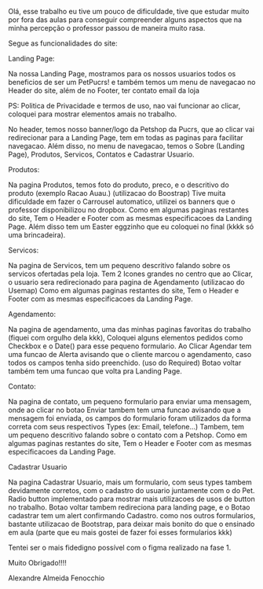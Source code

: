 Olá, esse trabalho eu tive um pouco de dificuldade, tive que estudar muito por fora das aulas para conseguir compreender alguns aspectos que na minha percepção o professor passou de maneira muito rasa.

Segue as funcionalidades do site:

Landing Page:

Na nossa Landing Page, mostramos para os nossos usuarios todos os beneficios de ser um PetPucrs! e também temos um menu de navegacao no Header do site, além de no Footer, ter contato email da loja

PS: Politica de Privacidade e termos de uso, nao vai funcionar ao clicar, coloquei para mostrar elementos amais no trabalho.

No header, temos nosso banner/logo da Petshop da Pucrs, que ao clicar vai redirecionar para a Landing Page, tem em todas as paginas para facilitar navegacao.
Além disso, no menu de navegacao, temos o Sobre (Landing Page), Produtos, Servicos, Contatos e Cadastrar Usuario.


Produtos:

Na pagina Produtos, temos foto do produto, preco, e o descritivo do produto (exemplo Racao Auau.) (utilizacao do Boostrap)
Tive muita dificuldade em fazer o Carrousel automatico, utilizei os banners que o professor disponibilizou no dropbox.
Como em algumas paginas restantes do site, Tem o Header e Footer com as mesmas especificacoes da Landing Page.
Além disso tem um Easter eggzinho que eu coloquei no final (kkkk só uma brincadeira).

Servicos:

Na pagina de Servicos, tem um pequeno descritivo falando sobre os servicos ofertadas pela loja.
Tem 2 Icones grandes no centro que ao Clicar, o usuario sera redirecionado para pagina de Agendamento (utilizacao do Usemap)
Como em algumas paginas restantes do site, Tem o Header e Footer com as mesmas especificacoes da Landing Page.

Agendamento:

Na pagina de agendamento, uma das minhas paginas favoritas do trabalho (fiquei com orgulho dela kkk), Coloquei alguns elementos pedidos como Checkbox e o Date() para esse pequeno formulario.
Ao Clicar Agendar tem uma funcao de Alerta avisando que o cliente marcou o agendamento, caso todos os campos tenha sido preenchido. (uso do Required)
Botao voltar também tem uma funcao que volta pra Landing Page.

Contato: 

Na pagina de contato, um pequeno formulario para enviar uma mensagem, onde ao clicar no botao Enviar tambem tem uma funcao avisando que a mensagem foi enviada, os campos do formulario foram
utilizados da forma correta com seus respectivos Types (ex: Email, telefone...)
Tambem, tem um pequeno descritivo falando sobre o contato com a Petshop.
Como em algumas paginas restantes do site, Tem o Header e Footer com as mesmas especificacoes da Landing Page.

Cadastrar Usuario

Na pagina Cadastrar Usuario, mais um formulario, com seus types tambem devidamente corretos, com o cadastro do usuario juntamente com o do Pet.
Radio button implementado para mostrar mais utilizacoes de usos de button no trabalho.
Botao voltar tambem redireciona para landing page, e o Botao cadastrar tem um alert confirmando Cadastro.
como nos outros formularios, bastante utilizacao de Bootstrap, para deixar mais bonito do que o ensinado em aula (parte que eu mais gostei de fazer foi esses formularios kkk)


Tentei ser o mais fidedigno possível com o figma realizado na fase 1.

Muito Obrigado!!!!

Alexandre Almeida Fenocchio
